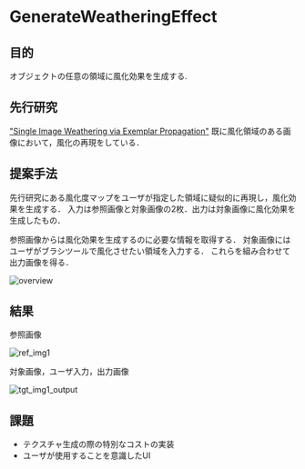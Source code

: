 # GenerateWeatheringEffect

## 目的
オブジェクトの任意の領域に風化効果を生成する.

## 先行研究
["Single Image Weathering via Exemplar Propagation"](http://iizuka.cs.tsukuba.ac.jp/projects/weathering/weathering_eng.html)
既に風化領域のある画像において，風化の再現をしている．

## 提案手法
先行研究にある風化度マップをユーザが指定した領域に疑似的に再現し，風化効果を生成する．
入力は参照画像と対象画像の2枚．出力は対象画像に風化効果を生成したもの．

参照画像からは風化効果を生成するのに必要な情報を取得する．
対象画像にはユーザがブラシツールで風化させたい領域を入力する．
これらを組み合わせて出力画像を得る．

![overview](https://user-images.githubusercontent.com/48472692/72405792-6dd09200-379d-11ea-8489-b44a29a094db.png)

## 結果
参照画像

![ref_img1](https://user-images.githubusercontent.com/48472692/68087556-8e759500-fe9a-11e9-88d5-53f55ebfe08f.jpg)

対象画像，ユーザ入力，出力画像

![tgt_img1_output](https://user-images.githubusercontent.com/48472692/68088096-f0d09480-fe9e-11e9-9a44-32e2a325ace0.png)

## 課題
- テクスチャ生成の際の特別なコストの実装
- ユーザが使用することを意識したUI
